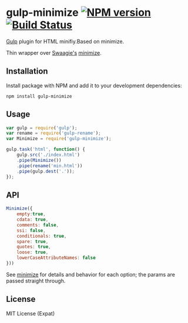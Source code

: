 # gulp-minimize [![NPM version][npm-image]][npm-url] [![Build Status][travis-image]][travis-url]
[Gulp](http://gulpjs.com/) plugin for HTML minifiy.Based on minimize.

Thin wrapper over [Swaagie's](https://github.com/Swaagie) [minimize](https://github.com/Swaagie/minimize).

## Installation

Install package with NPM and add it to your development dependencies:

`npm install gulp-minimize`

## Usage

```javascript
var gulp = require('gulp');
var rename = require('gulp-rename');
var Minimize = require('gulp-minimize');

gulp.task('html', function() {
	gulp.src('./index.html')
	.pipe(Minimize())
	.pipe(rename('min.html'))
	.pipe(gulp.dest('.'));
});
```

## API

```javascript
Minimize({
	empty:true,
	cdata: true,
	comments: false,
	ssi: false,
	conditionals: true,
	spare: true,
	quotes: true,
	loose: true,
	lowerCaseAttributeNames: false
}))
```

See [minimize](https://github.com/Swaagie/minimize#options-1) for details and behavior for each option; the params are passed straight through.

## License
MIT License (Expat)

[npm-url]: https://npmjs.org/package/gulp-minimize
[npm-image]: http://img.shields.io/npm/v/gulp-minimize.svg?style=flat
[travis-url]: https://travis-ci.org/foru17/gulp-minimize
[travis-image]: https://travis-ci.org/foru17/gulp-minimize.svg?branch=master

